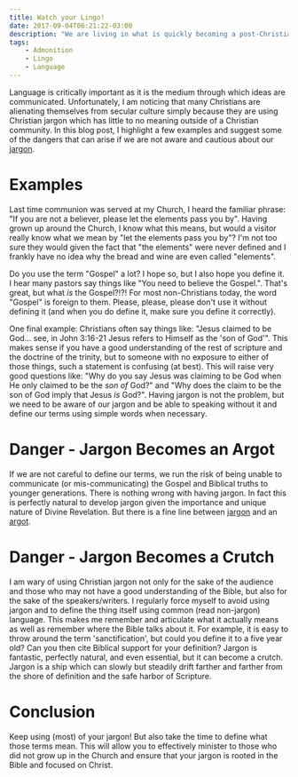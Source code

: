 ```yaml
---
title: Watch your Lingo!
date: 2017-09-04T06:21:22-03:00
description: "We are living in what is quickly becoming a post-Christian culture. Pastors, teachers, leaders, and even lay Christians need to wake up to the reality that Christian jargon widely understood in previous generations is no longer understood by the vast majority of people under the age of 30."
tags:
    - Admonition
    - Lingo
    - Language
---
```


Language is critically important as it is the medium through which ideas are communicated. Unfortunately, I am noticing that many Christians are alienating themselves from secular culture simply because they are using Christian jargon which has little to no meaning outside of a Christian community. In this blog post, I highlight a few examples and suggest some of the dangers that can arise if we are not aware and cautious about our [jargon](https://www.merriam-webster.com/dictionary/jargon).

# Examples

Last time communion was served at my Church, I heard the familiar phrase: "If you are not a believer, please let the elements pass you by". Having grown up around the Church, I know what this means, but would a visitor really know what we mean by "let the elements pass you by"? I'm not too sure they would given the fact that "the elements" were never defined and I frankly have no idea why the bread and wine are even called "elements".

Do you use the term "Gospel" a lot? I hope so, but I also hope you define it. I hear many pastors say things like "You need to believe the Gospel.". That's great, but what *is* the Gospel?!?! For most non-Christians today, the word "Gospel" is foreign to them. Please, please, please don't use it without defining it (and when you do define it, make sure you define it correctly).

One final example: Christians often say things like: "Jesus claimed to be God... see, in John 3:16-21 Jesus refers to Himself as the 'son of God'". This makes sense if you have a good understanding of the rest of scripture and the doctrine of the trinity, but to someone with no exposure to either of those things, such a statement is confusing (at best). This will raise very good questions like: "Why do you say Jesus was claiming to be God when He only claimed to be the *son of* God?" and "Why does the claim to be the son of God imply that Jesus *is* God?". Having jargon is not the problem, but we need to be aware of our jargon and be able to speaking without it and define our terms using simple words when necessary.

# Danger - Jargon Becomes an Argot

If we are not careful to define our terms, we run the risk of being unable to communicate (or mis-communicating) the Gospel and Biblical truths to younger generations. There is nothing wrong with having jargon. In fact this is perfectly natural to develop jargon given the importance and unique nature of Divine Revelation. But there is a fine line between [jargon](https://www.merriam-webster.com/dictionary/jargon) and an [argot](https://www.merriam-webster.com/dictionary/argot).

# Danger - Jargon Becomes a Crutch

I am wary of using Christian jargon not only for the sake of the audience and those who may not have a good understanding of the Bible, but also for the sake of the speakers/writers. I regularly force myself to avoid using jargon and to define the thing itself using common (read non-jargon) language. This makes me remember and articulate what it actually means as well as remember where the Bible talks about it. For example, it is easy to throw around the term 'sanctification', but could you define it to a five year old? Can you then cite Biblical support for your definition? Jargon is fantastic, perfectly natural, and even essential, but it can become a crutch. Jargon is a ship which can slowly but steadily drift farther and farther from the shore of definition and the safe harbor of Scripture.

# Conclusion

Keep using (most) of your jargon! But also take the time to define what those terms mean. This will allow you to effectively minister to those who did not grow up in the Church and ensure that your jargon is rooted in the Bible and focused on Christ.
